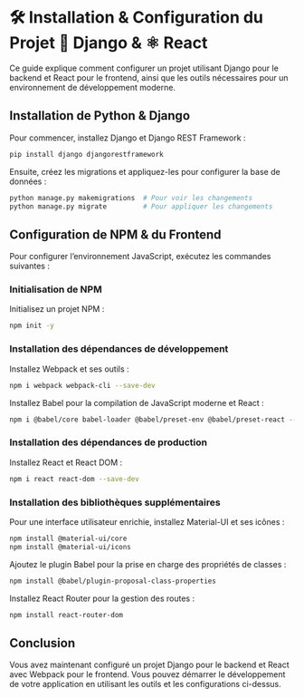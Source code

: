 # 🛠️ Installation & Configuration du Projet 🐍 Django & ⚛️ React

Ce guide explique comment configurer un projet utilisant Django pour le backend et React pour le frontend, ainsi que les outils nécessaires pour un environnement de développement moderne.

## Installation de Python & Django

Pour commencer, installez Django et Django REST Framework :

```bash
pip install django djangorestframework
```

Ensuite, créez les migrations et appliquez-les pour configurer la base de données :

```bash
python manage.py makemigrations  # Pour voir les changements
python manage.py migrate         # Pour appliquer les changements
```


## Configuration de NPM & du Frontend

Pour configurer l’environnement JavaScript, exécutez les commandes suivantes :

### Initialisation de NPM

Initialisez un projet NPM :

```bash
npm init -y
```

### Installation des dépendances de développement

Installez Webpack et ses outils :

```bash
npm i webpack webpack-cli --save-dev
```

Installez Babel pour la compilation de JavaScript moderne et React :

```bash
npm i @babel/core babel-loader @babel/preset-env @babel/preset-react --save-dev
```

### Installation des dépendances de production

Installez React et React DOM :

```bash
npm i react react-dom --save-dev
```

### Installation des bibliothèques supplémentaires

Pour une interface utilisateur enrichie, installez Material-UI et ses icônes :

```bash
npm install @material-ui/core
npm install @material-ui/icons
```

Ajoutez le plugin Babel pour la prise en charge des propriétés de classes :

```bash
npm install @babel/plugin-proposal-class-properties
```

Installez React Router pour la gestion des routes :

```bash
npm install react-router-dom
```

## Conclusion

Vous avez maintenant configuré un projet Django pour le backend et React avec Webpack pour le frontend. Vous pouvez démarrer le développement de votre application en utilisant les outils et les configurations ci-dessus.


